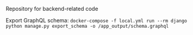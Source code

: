 
Repository for backend-related code

Export GraphQL schema: 
`docker-compose -f local.yml run --rm django python manage.py export_schema -o /app_output/schema.graphql`
